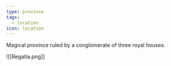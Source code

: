 ```yaml
---
type: province
tags:
  - location
icon: location
---
```


Magical province ruled by a conglomerate of three royal houses. 

![[Regatia.png]]